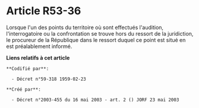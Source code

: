 # Article R53-36

Lorsque l'un des points du territoire où sont effectués l'audition, l'interrogatoire ou la confrontation se trouve hors du
ressort de la juridiction, le procureur de la République dans le ressort duquel ce point est situé en est préalablement
informé.

**Liens relatifs à cet article**

	**Codifié par**:

	  - Décret n°59-318 1959-02-23

	**Créé par**:

	  - Décret n°2003-455 du 16 mai 2003 - art. 2 () JORF 23 mai 2003
